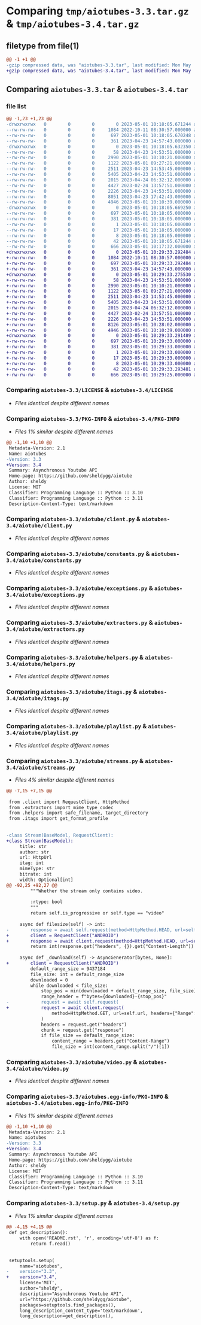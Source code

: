 # Comparing `tmp/aiotubes-3.3.tar.gz` & `tmp/aiotubes-3.4.tar.gz`

## filetype from file(1)

```diff
@@ -1 +1 @@
-gzip compressed data, was "aiotubes-3.3.tar", last modified: Mon May  1 10:18:05 2023, max compression
+gzip compressed data, was "aiotubes-3.4.tar", last modified: Mon May  1 10:29:33 2023, max compression
```

## Comparing `aiotubes-3.3.tar` & `aiotubes-3.4.tar`

### file list

```diff
@@ -1,23 +1,23 @@
-drwxrwxrwx   0        0        0        0 2023-05-01 10:18:05.671244 aiotubes-3.3/
--rw-rw-rw-   0        0        0     1084 2022-10-11 08:30:57.000000 aiotubes-3.3/LICENSE
--rw-rw-rw-   0        0        0      697 2023-05-01 10:18:05.670248 aiotubes-3.3/PKG-INFO
--rw-rw-rw-   0        0        0      361 2023-04-23 14:57:43.000000 aiotubes-3.3/README.rst
-drwxrwxrwx   0        0        0        0 2023-05-01 10:18:05.632350 aiotubes-3.3/aiotube/
--rw-rw-rw-   0        0        0       58 2023-04-23 14:53:51.000000 aiotubes-3.3/aiotube/__init__.py
--rw-rw-rw-   0        0        0     2990 2023-05-01 10:10:21.000000 aiotubes-3.3/aiotube/client.py
--rw-rw-rw-   0        0        0     1122 2023-05-01 09:27:21.000000 aiotubes-3.3/aiotube/constants.py
--rw-rw-rw-   0        0        0     2511 2023-04-23 14:53:45.000000 aiotubes-3.3/aiotube/exceptions.py
--rw-rw-rw-   0        0        0     5405 2023-04-23 14:53:51.000000 aiotubes-3.3/aiotube/extractors.py
--rw-rw-rw-   0        0        0     2015 2023-04-24 06:32:12.000000 aiotubes-3.3/aiotube/helpers.py
--rw-rw-rw-   0        0        0     4427 2023-02-24 13:57:51.000000 aiotubes-3.3/aiotube/itags.py
--rw-rw-rw-   0        0        0     2226 2023-04-23 14:53:51.000000 aiotubes-3.3/aiotube/playlist.py
--rw-rw-rw-   0        0        0     8051 2023-04-23 17:42:43.000000 aiotubes-3.3/aiotube/streams.py
--rw-rw-rw-   0        0        0     4946 2023-05-01 10:10:39.000000 aiotubes-3.3/aiotube/video.py
-drwxrwxrwx   0        0        0        0 2023-05-01 10:18:05.669250 aiotubes-3.3/aiotubes.egg-info/
--rw-rw-rw-   0        0        0      697 2023-05-01 10:18:05.000000 aiotubes-3.3/aiotubes.egg-info/PKG-INFO
--rw-rw-rw-   0        0        0      381 2023-05-01 10:18:05.000000 aiotubes-3.3/aiotubes.egg-info/SOURCES.txt
--rw-rw-rw-   0        0        0        1 2023-05-01 10:18:05.000000 aiotubes-3.3/aiotubes.egg-info/dependency_links.txt
--rw-rw-rw-   0        0        0       17 2023-05-01 10:18:05.000000 aiotubes-3.3/aiotubes.egg-info/requires.txt
--rw-rw-rw-   0        0        0        8 2023-05-01 10:18:05.000000 aiotubes-3.3/aiotubes.egg-info/top_level.txt
--rw-rw-rw-   0        0        0       42 2023-05-01 10:18:05.671244 aiotubes-3.3/setup.cfg
--rw-rw-rw-   0        0        0      666 2023-05-01 10:17:32.000000 aiotubes-3.3/setup.py
+drwxrwxrwx   0        0        0        0 2023-05-01 10:29:33.292484 aiotubes-3.4/
+-rw-rw-rw-   0        0        0     1084 2022-10-11 08:30:57.000000 aiotubes-3.4/LICENSE
+-rw-rw-rw-   0        0        0      697 2023-05-01 10:29:33.292484 aiotubes-3.4/PKG-INFO
+-rw-rw-rw-   0        0        0      361 2023-04-23 14:57:43.000000 aiotubes-3.4/README.rst
+drwxrwxrwx   0        0        0        0 2023-05-01 10:29:33.275530 aiotubes-3.4/aiotube/
+-rw-rw-rw-   0        0        0       58 2023-04-23 14:53:51.000000 aiotubes-3.4/aiotube/__init__.py
+-rw-rw-rw-   0        0        0     2990 2023-05-01 10:10:21.000000 aiotubes-3.4/aiotube/client.py
+-rw-rw-rw-   0        0        0     1122 2023-05-01 09:27:21.000000 aiotubes-3.4/aiotube/constants.py
+-rw-rw-rw-   0        0        0     2511 2023-04-23 14:53:45.000000 aiotubes-3.4/aiotube/exceptions.py
+-rw-rw-rw-   0        0        0     5405 2023-04-23 14:53:51.000000 aiotubes-3.4/aiotube/extractors.py
+-rw-rw-rw-   0        0        0     2015 2023-04-24 06:32:12.000000 aiotubes-3.4/aiotube/helpers.py
+-rw-rw-rw-   0        0        0     4427 2023-02-24 13:57:51.000000 aiotubes-3.4/aiotube/itags.py
+-rw-rw-rw-   0        0        0     2226 2023-04-23 14:53:51.000000 aiotubes-3.4/aiotube/playlist.py
+-rw-rw-rw-   0        0        0     8126 2023-05-01 10:28:02.000000 aiotubes-3.4/aiotube/streams.py
+-rw-rw-rw-   0        0        0     4946 2023-05-01 10:10:39.000000 aiotubes-3.4/aiotube/video.py
+drwxrwxrwx   0        0        0        0 2023-05-01 10:29:33.291489 aiotubes-3.4/aiotubes.egg-info/
+-rw-rw-rw-   0        0        0      697 2023-05-01 10:29:33.000000 aiotubes-3.4/aiotubes.egg-info/PKG-INFO
+-rw-rw-rw-   0        0        0      381 2023-05-01 10:29:33.000000 aiotubes-3.4/aiotubes.egg-info/SOURCES.txt
+-rw-rw-rw-   0        0        0        1 2023-05-01 10:29:33.000000 aiotubes-3.4/aiotubes.egg-info/dependency_links.txt
+-rw-rw-rw-   0        0        0       17 2023-05-01 10:29:33.000000 aiotubes-3.4/aiotubes.egg-info/requires.txt
+-rw-rw-rw-   0        0        0        8 2023-05-01 10:29:33.000000 aiotubes-3.4/aiotubes.egg-info/top_level.txt
+-rw-rw-rw-   0        0        0       42 2023-05-01 10:29:33.293481 aiotubes-3.4/setup.cfg
+-rw-rw-rw-   0        0        0      666 2023-05-01 10:29:25.000000 aiotubes-3.4/setup.py
```

### Comparing `aiotubes-3.3/LICENSE` & `aiotubes-3.4/LICENSE`

 * *Files identical despite different names*

### Comparing `aiotubes-3.3/PKG-INFO` & `aiotubes-3.4/PKG-INFO`

 * *Files 1% similar despite different names*

```diff
@@ -1,10 +1,10 @@
 Metadata-Version: 2.1
 Name: aiotubes
-Version: 3.3
+Version: 3.4
 Summary: Asynchronous Youtube API
 Home-page: https://github.com/sheldygg/aiotube
 Author: sheldy
 License: MIT
 Classifier: Programming Language :: Python :: 3.10
 Classifier: Programming Language :: Python :: 3.11
 Description-Content-Type: text/markdown
```

### Comparing `aiotubes-3.3/aiotube/client.py` & `aiotubes-3.4/aiotube/client.py`

 * *Files identical despite different names*

### Comparing `aiotubes-3.3/aiotube/constants.py` & `aiotubes-3.4/aiotube/constants.py`

 * *Files identical despite different names*

### Comparing `aiotubes-3.3/aiotube/exceptions.py` & `aiotubes-3.4/aiotube/exceptions.py`

 * *Files identical despite different names*

### Comparing `aiotubes-3.3/aiotube/extractors.py` & `aiotubes-3.4/aiotube/extractors.py`

 * *Files identical despite different names*

### Comparing `aiotubes-3.3/aiotube/helpers.py` & `aiotubes-3.4/aiotube/helpers.py`

 * *Files identical despite different names*

### Comparing `aiotubes-3.3/aiotube/itags.py` & `aiotubes-3.4/aiotube/itags.py`

 * *Files identical despite different names*

### Comparing `aiotubes-3.3/aiotube/playlist.py` & `aiotubes-3.4/aiotube/playlist.py`

 * *Files identical despite different names*

### Comparing `aiotubes-3.3/aiotube/streams.py` & `aiotubes-3.4/aiotube/streams.py`

 * *Files 4% similar despite different names*

```diff
@@ -7,15 +7,15 @@
 
 from .client import RequestClient, HttpMethod
 from .extractors import mime_type_codec
 from .helpers import safe_filename, target_directory
 from .itags import get_format_profile
 
 
-class Stream(BaseModel, RequestClient):
+class Stream(BaseModel):
     title: str
     author: str
     url: HttpUrl
     itag: int
     mimeType: str
     bitrate: int
     width: Optional[int]
@@ -92,25 +92,27 @@
         """Whether the stream only contains video.
 
         :rtype: bool
         """
         return self.is_progressive or self.type == "video"
 
     async def filesize(self) -> int:
-        response = await self.request(method=HttpMethod.HEAD, url=self.url)
+        client = RequestClient("ANDROID")
+        response = await client.request(method=HttpMethod.HEAD, url=self.url)
         return int(response.get("headers", {}).get("Content-Length"))
 
     async def _download(self) -> AsyncGenerator[bytes, None]:
+        client = RequestClient("ANDROID")
         default_range_size = 9437184
         file_size: int = default_range_size
         downloaded = 0
         while downloaded < file_size:
             stop_pos = min(downloaded + default_range_size, file_size) - 1
             range_header = f"bytes={downloaded}-{stop_pos}"
-            request = await self.request(
+            request = await client.request(
                 method=HttpMethod.GET, url=self.url, headers={"Range": range_header}
             )
             headers = request.get("headers")
             chunk = request.get("response")
             if file_size == default_range_size:
                 content_range = headers.get("Content-Range")
                 file_size = int(content_range.split("/")[1])
```

### Comparing `aiotubes-3.3/aiotube/video.py` & `aiotubes-3.4/aiotube/video.py`

 * *Files identical despite different names*

### Comparing `aiotubes-3.3/aiotubes.egg-info/PKG-INFO` & `aiotubes-3.4/aiotubes.egg-info/PKG-INFO`

 * *Files 1% similar despite different names*

```diff
@@ -1,10 +1,10 @@
 Metadata-Version: 2.1
 Name: aiotubes
-Version: 3.3
+Version: 3.4
 Summary: Asynchronous Youtube API
 Home-page: https://github.com/sheldygg/aiotube
 Author: sheldy
 License: MIT
 Classifier: Programming Language :: Python :: 3.10
 Classifier: Programming Language :: Python :: 3.11
 Description-Content-Type: text/markdown
```

### Comparing `aiotubes-3.3/setup.py` & `aiotubes-3.4/setup.py`

 * *Files 1% similar despite different names*

```diff
@@ -4,15 +4,15 @@
 def get_description():
     with open('README.rst', 'r', encoding='utf-8') as f:
         return f.read()
 
 
 setuptools.setup(
     name="aiotubes",
-    version="3.3",
+    version="3.4",
     license='MIT',
     author="sheldy",
     description="Asynchronous Youtube API",
     url="https://github.com/sheldygg/aiotube",
     packages=setuptools.find_packages(),
     long_description_content_type='text/markdown',
     long_description=get_description(),
```

